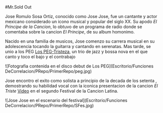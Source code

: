 
#Mr.Sold Out

Jose Romulo Sosa Ortiz, conocido como Jose Jose, fue un cantante y actor 
mexicano considerado un icono musical y popular del siglo XX. Su apodo 
_El Principe de la Cancion_, lo obtuvo de un programa de radio donde se 
comentaba sobre la cancion *El Principe*, de su album homonimo.

Nacido en una familia de musicos, Jose comenzo su carrera musical en su
adolescencia tocando la guitarra y cantando en serenatas. Mas tarde, se unio
a los PEG [Los PEG-Tristeza](https://www.youtube.com/watch?v=5EqsFbRqXGY),
un trio de jazz y bossa nova en el que canto y toco el bajo y el 
contrabajo 

![Fotografia contenida en el disco debut de Los PEG](Escritorio/Funciones
DeCorrelacion/PRepo/PrimerRepo/peg.jpg)

Jose encontro el exito como solista a principio de la decada de los setenta
, demostrando su habilidad vocal con la iconica presentacion de la cancion 
*El Triste* [Video](https://www.youtube.com/watch?v=5yaenWbMXTQ) en el segundo 
Festival de la Cancion Latina.

![Jose Jose en el escenario del festival](Escritorio/Funciones
DeCorrelacion/PRepo/PrimerRepo/SFes.jpg)


